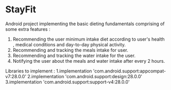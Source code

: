 # StayFit

Android project implementing the basic dieting fundamentals comprising of some extra features :

1. Recommending the user minimum intake diet according to user's health , medical conditions and day-to-day physical activity.
2. Recommending and tracking the meals intake for user.
3. Recommending and tracking the water intake for the user.
4. Notifying the user about the meals and water intake after every 2 hours.


Libraries to implement : 
1.implementation 'com.android.support:appcompat-v7:28.0.0'
2.implementation 'com.android.support:design:28.0.0'
3.implementation 'com.android.support:support-v4:28.0.0' 
